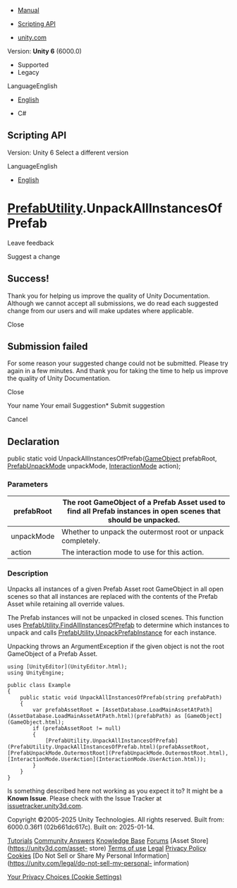[ ]()

  * [Manual](../Manual/index.html)
  * [Scripting API](../ScriptReference/index.html)

  * [unity.com](https://unity.com/)

Version: **Unity 6** (6000.0)

  * Supported
  * Legacy

LanguageEnglish

  * [English]()

  * C#

[ ](https://docs.unity3d.com)

## Scripting API

Version: Unity 6 Select a different version

LanguageEnglish

  * [English]()

#  [PrefabUtility](PrefabUtility.html).UnpackAllInstancesOfPrefab

Leave feedback

Suggest a change

## Success!

Thank you for helping us improve the quality of Unity Documentation. Although
we cannot accept all submissions, we do read each suggested change from our
users and will make updates where applicable.

Close

## Submission failed

For some reason your suggested change could not be submitted. Please <a>try
again</a> in a few minutes. And thank you for taking the time to help us
improve the quality of Unity Documentation.

Close

Your name Your email Suggestion* Submit suggestion

Cancel

[ ]()

## Declaration

public static void UnpackAllInstancesOfPrefab([GameObject](GameObject.html)
prefabRoot, [PrefabUnpackMode](PrefabUnpackMode.html) unpackMode,
[InteractionMode](InteractionMode.html) action);

### Parameters

prefabRoot | The root GameObject of a Prefab Asset used to find all Prefab instances in open scenes that should be unpacked.  
---|---  
unpackMode | Whether to unpack the outermost root or unpack completely.  
action | The interaction mode to use for this action.  
  
### Description

Unpacks all instances of a given Prefab Asset root GameObject in all open
scenes so that all instances are replaced with the contents of the Prefab
Asset while retaining all override values.

The Prefab instances will not be unpacked in closed scenes. This function uses
[PrefabUtility.FindAllInstancesOfPrefab](PrefabUtility.FindAllInstancesOfPrefab.html)
to determine which instances to unpack and calls
[PrefabUtility.UnpackPrefabInstance](PrefabUtility.UnpackPrefabInstance.html)
for each instance.  
  
Unpacking throws an ArgumentException if the given object is not the root
GameObject of a Prefab Asset.

    
    
    using [UnityEditor](UnityEditor.html);
    using UnityEngine;  
      
    public class Example
    {
        public static void UnpackAllInstancesOfPrefab(string prefabPath)
        {
            var prefabAssetRoot = [AssetDatabase.LoadMainAssetAtPath](AssetDatabase.LoadMainAssetAtPath.html)(prefabPath) as [GameObject](GameObject.html);
            if (prefabAssetRoot != null)
            {
                [PrefabUtility.UnpackAllInstancesOfPrefab](PrefabUtility.UnpackAllInstancesOfPrefab.html)(prefabAssetRoot, [PrefabUnpackMode.OutermostRoot](PrefabUnpackMode.OutermostRoot.html), [InteractionMode.UserAction](InteractionMode.UserAction.html));
            }
        }
    }
    

Is something described here not working as you expect it to? It might be a
**Known Issue**. Please check with the Issue Tracker at
[issuetracker.unity3d.com](https://issuetracker.unity3d.com).

Copyright ©2005-2025 Unity Technologies. All rights reserved. Built from:
6000.0.36f1 (02b661dc617c). Built on: 2025-01-14.

[Tutorials](https://unity3d.com/learn) [Community
Answers](https://answers.unity3d.com) [Knowledge
Base](https://support.unity3d.com/hc/en-us)
[Forums](https://forum.unity3d.com) [Asset Store](https://unity3d.com/asset-
store) [Terms of use](https://docs.unity3d.com/Manual/TermsOfUse.html)
[Legal](https://unity.com/legal) [Privacy
Policy](https://unity.com/legal/privacy-policy)
[Cookies](https://unity.com/legal/cookie-policy) [Do Not Sell or Share My
Personal Information](https://unity.com/legal/do-not-sell-my-personal-
information)

[Your Privacy Choices (Cookie Settings)](javascript:void\(0\);)

